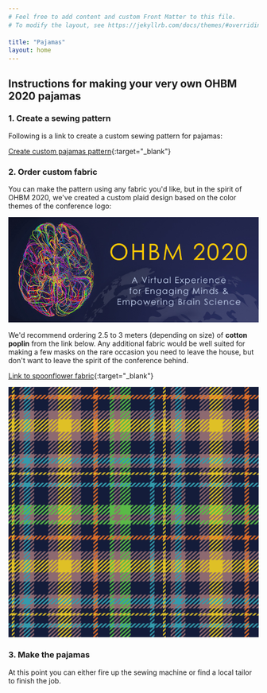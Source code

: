 ```yaml
---
# Feel free to add content and custom Front Matter to this file.
# To modify the layout, see https://jekyllrb.com/docs/themes/#overriding-theme-defaults

title: "Pajamas"
layout: home
---
```


## Instructions for making your very own OHBM 2020 pajamas

### 1. Create a sewing pattern

Following is a link to create a custom sewing pattern for pajamas:

[Create custom pajamas pattern](https://5ef5db741fd1b58ac19f5ed4--frosty-gates-a0f6b5.netlify.app){:target="\_blank"}

### 2. Order custom fabric

You can make the pattern using any fabric you'd like, but in the spirit of OHBM 2020, we've created a custom plaid design based on the color themes of the conference logo:

![OHBM 2020 logo](/images/hbm_bnr_2020conf.jpg)

We'd recommend ordering 2.5 to 3 meters (depending on size) of **cotton poplin** from the link below. Any additional fabric would be well suited for making a few masks on the rare occasion you need to leave the house, but don't want to leave the spirit of the conference behind.

[Link to spoonflower fabric](https://www.spoonflower.com/designs/10209454-ohbm-2020-plaid-by-margulies){:target="\_blank"}

![OHBM 2020 plaid pattern](/images/ohbm2020plaid1.png)

### 3. Make the pajamas

At this point you can either fire up the sewing machine or find a local tailor to finish the job. 

